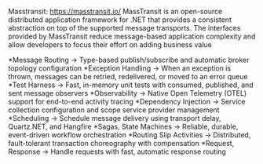 Masstransit:
https://masstransit.io/
MassTransit is an open-source distributed application framework for .NET that provides a consistent abstraction on top of the supported message transports. The interfaces provided by MassTransit reduce message-based application complexity and allow developers to focus their effort on adding business value

*Message Routing -> Type-based publish/subscribe and automatic broker topology configuration
*Exception Handling -> When an exception is thrown, messages can be retried, redelivered, or moved to an error queue
*Test Harness -> Fast, in-memory unit tests with consumed, published, and sent message observers
*Observability -> Native Open Telemetry (OTEL) support for end-to-end activity tracing
*Dependency Injection -> Service collection configuration and scope service provider management
*Scheduling -> Schedule message delivery using transport delay, Quartz.NET, and Hangfire
*Sagas, State Machines -> Reliable, durable, event-driven workflow orchestration
*Routing Slip Activities -> Distributed, fault-tolerant transaction choreography with compensation
*Request, Response -> Handle requests with fast, automatic response routing